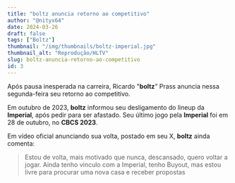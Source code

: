```yaml
---
title: "boltz anuncia retorno ao competitivo"
author: "@nityx64"
date: 2024-03-26
draft: false
tags: ["Boltz"]
thumbnail: "/img/thumbnails/boltz-imperial.jpg"
thumbnail_alt: "Reprodução/HLTV"
slug: boltz-anuncia-retorno-ao-competitivo
id: 3
---
```


Após pausa inesperada na carreira, Ricardo "**boltz**" Prass anuncia nessa segunda-feira seu retorno ao competitivo.

Em outubro de 2023, **boltz** informou seu desligamento do lineup da **Imperial**, após pedir para ser afastado. Seu último jogo pela **Imperial** foi em 28 de outubro, no **CBCS 2023**.

Em vídeo oficial anunciando sua volta, postado em seu X, **boltz** ainda comenta:

> Estou de volta, mais motivado que nunca, descansado, quero voltar a jogar. Ainda tenho vinculo com a Imperial, tenho Buyout, mas estou livre para procurar uma nova casa e receber propostas

<TwitterEmbed id="1772322958666580115"></TwitterEmbed>